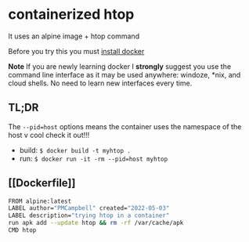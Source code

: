 # containerized htop 

It uses an alpine image + htop command

Before you try this you must [install docker](https://docs.docker.com/install/)

**__Note__** If you are newly learning docker I __strongly__ suggest you use the command line interface as it may be used anywhere: windoze, *nix, and cloud shells.  No need to learn new interfaces every time.

## TL;DR
The `--pid=host` options means the container uses the namespace of the host
v cool check it out!!! 
* build: `$ docker build -t myhtop .`
* run:   `$ docker run -it -rm --pid=host myhtop`

## [[Dockerfile]]
```bash
FROM alpine:latest
LABEL author="PMCampbell" created="2022-05-03"
LABEL description="trying htop in a container"
run apk add --update htop && rm -rf /var/cache/apk
CMD htop
```
